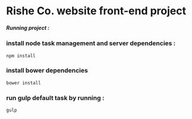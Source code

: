 # Rishe Co. website front-end project

##### Running project :

### install node task management and server dependencies :
```
npm install
```

### install bower dependencies 
```
bower install
```

### run gulp default task by running :
``` 
gulp 
```
